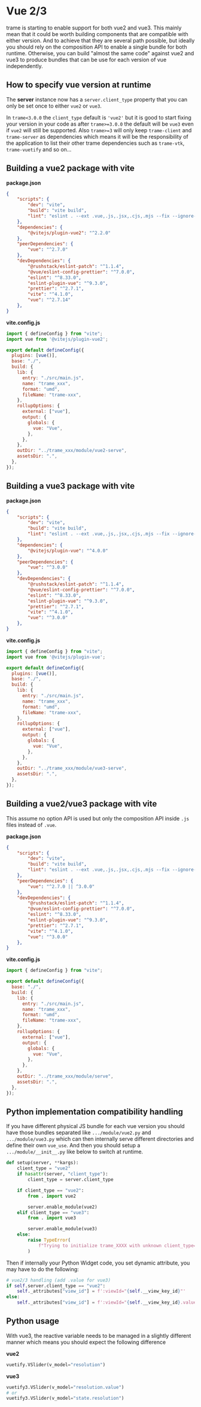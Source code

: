 # Vue 2/3

trame is starting to enable support for both vue2 and vue3. This mainly mean that it could be worth building components that are compatible with either version. And to achieve that they are several path possible, but ideally you should rely on the composition API to enable a single bundle for both runtime.
Otherwise, you can build "almost the same code" against vue2 and vue3 to produce bundles that can be use for each version of vue independently.

## How to specify vue version at runtime

The __server__ instance now has a `server.client_type` property that you can only be set once to either `vue2` or `vue3`.

In `trame<3.0.0` the `client_type` default is `'vue2'` but it is good to start fixing your version in your code as after `trame>=3.0.0` the default will be `vue3` even if `vue2` will still be supported. Also `trame>=3` will only keep `trame-client` and `trame-server` as dependencies which means it will be the responsibility of the application to list their other trame dependencies such as `trame-vtk`, `trame-vuetify` and so on...

## Building a vue2 package with vite

__package.json__
```json
{
    "scripts": {
        "dev": "vite",
        "build": "vite build",
        "lint": "eslint . --ext .vue,.js,.jsx,.cjs,.mjs --fix --ignore-path .gitignore --ignore-pattern public"
    },
    "dependencies": {
        "@vitejs/plugin-vue2": "^2.2.0"
    },
    "peerDependencies": {
        "vue": "^2.7.0"
    },
    "devDependencies": {
        "@rushstack/eslint-patch": "^1.1.4",
        "@vue/eslint-config-prettier": "^7.0.0",
        "eslint": "^8.33.0",
        "eslint-plugin-vue": "^9.3.0",
        "prettier": "^2.7.1",
        "vite": "^4.1.0",
        "vue": "^2.7.14"
    },
}
```

__vite.config.js__
```javascript
import { defineConfig } from "vite";
import vue from '@vitejs/plugin-vue2';

export default defineConfig({
  plugins: [vue()],
  base: "./",
  build: {
    lib: {
      entry: "./src/main.js",
      name: "trame_xxx",
      format: "umd",
      fileName: "trame-xxx",
    },
    rollupOptions: {
      external: ["vue"],
      output: {
        globals: {
          vue: "Vue",
        },
      },
    },
    outDir: "../trame_xxx/module/vue2-serve",
    assetsDir: ".",
  },
});
```

## Building a vue3 package with vite

__package.json__
```json
{
    "scripts": {
        "dev": "vite",
        "build": "vite build",
        "lint": "eslint . --ext .vue,.js,.jsx,.cjs,.mjs --fix --ignore-path .gitignore --ignore-pattern public"
    },
    "dependencies": {
        "@vitejs/plugin-vue": "^4.0.0"
    },
    "peerDependencies": {
        "vue": "^3.0.0"
    },
    "devDependencies": {
        "@rushstack/eslint-patch": "^1.1.4",
        "@vue/eslint-config-prettier": "^7.0.0",
        "eslint": "^8.33.0",
        "eslint-plugin-vue": "^9.3.0",
        "prettier": "^2.7.1",
        "vite": "^4.1.0",
        "vue": "^3.0.0"
    },
}
```

__vite.config.js__
```javascript
import { defineConfig } from "vite";
import vue from '@vitejs/plugin-vue';

export default defineConfig({
  plugins: [vue()],
  base: "./",
  build: {
    lib: {
      entry: "./src/main.js",
      name: "trame_xxx",
      format: "umd",
      fileName: "trame-xxx",
    },
    rollupOptions: {
      external: ["vue"],
      output: {
        globals: {
          vue: "Vue",
        },
      },
    },
    outDir: "../trame_xxx/module/vue3-serve",
    assetsDir: ".",
  },
});
```

## Building a vue2/vue3 package with vite

This assume no option API is used but only the composition API inside `.js` files instead of `.vue`.

__package.json__
```json
{
    "scripts": {
        "dev": "vite",
        "build": "vite build",
        "lint": "eslint . --ext .vue,.js,.jsx,.cjs,.mjs --fix --ignore-path .gitignore --ignore-pattern public"
    },
    "peerDependencies": {
        "vue": "^2.7.0 || ^3.0.0"
    },
    "devDependencies": {
        "@rushstack/eslint-patch": "^1.1.4",
        "@vue/eslint-config-prettier": "^7.0.0",
        "eslint": "^8.33.0",
        "eslint-plugin-vue": "^9.3.0",
        "prettier": "^2.7.1",
        "vite": "^4.1.0",
        "vue": "^3.0.0"
    },
}
```

__vite.config.js__
```javascript
import { defineConfig } from "vite";

export default defineConfig({
  base: "./",
  build: {
    lib: {
      entry: "./src/main.js",
      name: "trame_xxx",
      format: "umd",
      fileName: "trame-xxx",
    },
    rollupOptions: {
      external: ["vue"],
      output: {
        globals: {
          vue: "Vue",
        },
      },
    },
    outDir: "../trame_xxx/module/serve",
    assetsDir: ".",
  },
});
```

## Python implementation compatibility handling

If you have different physical JS bundle for each vue version you should have those bundles separated like `.../module/vue2.py` and `.../module/vue3.py` which can then internally serve different directories and define their own `vue_use`. And then you should setup a `.../module/__init__.py` like below to switch at runtime.

```python
def setup(server, **kargs):
    client_type = "vue2"
    if hasattr(server, "client_type"):
        client_type = server.client_type

    if client_type == "vue2":
        from . import vue2

        server.enable_module(vue2)
    elif client_type == "vue3":
        from . import vue3

        server.enable_module(vue3)
    else:
        raise TypeError(
            f"Trying to initialize trame_XXXX with unknown client_type={client_type}"
        )
```

Then if internally your Python Widget code, you set dynamic attribute, you may have to do the following:

```python
# vue2/3 handling (add .value for vue3)
if self.server.client_type == "vue2":
    self._attributes["view_id"] = f':viewId="{self.__view_key_id}"'
else:
    self._attributes["view_id"] = f':viewId="{self.__view_key_id}.value"'
```

## Python usage

With vue3, the reactive variable needs to be managed in a slightly different manner which means you should expect the following difference

__vue2__

```python
vuetify.VSlider(v_model="resolution")
```

__vue3__

```python
vuetify3.VSlider(v_model="resolution.value")
# or
vuetify3.VSlider(v_model="state.resolution")
```